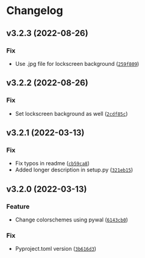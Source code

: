 # Changelog

<!--next-version-placeholder-->

## v3.2.3 (2022-08-26)
### Fix
* Use .jpg file for lockscreen background ([`259f809`](https://github.com/iamtalhaasghar/rewal/commit/259f809631699fa4eb094e411e3c5db054c8d746))

## v3.2.2 (2022-08-26)
### Fix
* Set lockscreen background as well ([`2cdf85c`](https://github.com/iamtalhaasghar/rewal/commit/2cdf85c33fb0e91c644921ed5aa749cadb28ab74))

## v3.2.1 (2022-03-13)
### Fix
* Fix typos in readme ([`cb59ca8`](https://github.com/iamtalhaasghar/rewal/commit/cb59ca85007d1bff1ae0d4a233373b3279397c8a))
* Added longer description in setup.py ([`321eb15`](https://github.com/iamtalhaasghar/rewal/commit/321eb15bbfeac660bf7f3afb5c884d0f708323ab))

## v3.2.0 (2022-03-13)
### Feature
* Change colorschemes using pywal ([`6143cb0`](https://github.com/iamtalhaasghar/rewal/commit/6143cb0e163a70a01cfe76a2a34ac3b8a0205397))

### Fix
* Pyproject.toml version ([`3b616d3`](https://github.com/iamtalhaasghar/rewal/commit/3b616d3d4776c3c2d2ad3607e222557f81672008))
